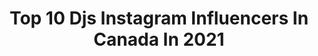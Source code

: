 ---
title: Top 10 Djs Instagram Influencers In Canada In 2021
description: >-
  Find top djs Instagram influencers in Canada in 2021. Most popular hashtags: #music #djlife #dj #party.
platform: Instagram
hits: 37
text_top: See the most popular Instagram profiles on inBeat.
text_bottom: Our database aggregates 37 Instagram influencers like this in Canada for you to connect with.
profiles:
  - username: "djsp_music"
    fullname: >-
      PartyWithSP [Frequency Ent]
    bio: >-
      🎧 OPEN FORMAT DJ / PRODUCER 🌎 BOOKINGS / COLABS VIA EMAIL 📧 INFO@DJSPMUSIC.COM 🔻 SHOWTIME MIXTAPE🔻
    location: "Canada"
    followers: 2947
    engagement: 1978
    commentsToLikes: 0.056556
    id: ck14kv81jrh3h0i19503pz9jy
    verified: false
    hashtags: "#tiktokindia, #partywithsp, #freqdjs, #bassi"
  - username: "mibroadshow"
    fullname: >-
      MIB Roadshow
    bio: >-
      music. magic. memories. dj's extraordinaire ~ a boutique outfit of talent and professional aptitude (an exclusive by @djemenes + @djsupersingh)
    location: "Canada"
    followers: 14015
    engagement: 699
    commentsToLikes: 0.001174
    id: ck6ub605f7obf0j718gf1j0gl
    verified: false
    hashtags: "#dancefloor, #dancefloorwrap, #wedding, #dance"
  - username: "djsiavash"
    fullname: >-
      Siavash
    bio: >-
      ➕ unarmed + dangerous @youplusoneca ➕ international resident @baramericas ➕ #𝗟𝗮𝘀𝘁𝗡𝗶𝗴𝗵𝘁𝗦𝗶𝗮𝘃𝗮𝘀𝗵𝗦𝗮𝘃𝗲𝗱𝗠𝘆𝗟𝗶𝗳𝗲 ➕ 👇all social + media links 🧙🏻‍♂️
    location: "Canada"
    followers: 10782
    engagement: 387
    commentsToLikes: 0.112934
    id: ck6u8oq36ssz30j71ejsmnfu6
    verified: false
    hashtags: "#tourlife, #longliveunderground, #lastnightsiavashsavedmylife, #weareypo"
  - username: "waleedalchaar"
    fullname: >-
      Dj Wali | وليد الشعّار
    bio: >-
      Owner at {WSM} social media / Arabic dj 🎧 Owner of Megusta events For more info about deals & offers call : 1) +96171850652 2) +1(587)334-4002
    location: "Canada"
    followers: 17347
    engagement: 306
    commentsToLikes: 0.046097
    id: ckap71zw9iao40i78smowfe5g
    verified: false
    hashtags: "#photooftheday, #electronicmusic, #photography, #instagram"
  - username: "slimtyme"
    fullname: >-
      Slim Tyme aka Stixx
    bio: >-
      Producer 🎶 Musician 🎷🎹🎸🥁 Dj 🎧 DM/E-mail for inquiries 🇳🇬🇨🇦 👇🏿PRE-SAVE FOCUS DOWN BELOW👇🏿
    location: "Canada"
    followers: 2527
    engagement: 1048
    commentsToLikes: 0.104309
    id: ck0vv4zh8nkm30i19mat5hzvp
    verified: false
    hashtags: "#serato, #shows, #2020, #blackart"
  - username: "pixoosphoto"
    fullname: >-
      Pouria Afkhami پوریا افخمی
    bio: >-
      #پوریا_افخمی P͟h͟o͟t͟o͟g͟r͟a͟p͟h͟e͟r͟, J͟o͟u͟r͟n͟a͟l͟i͟s͟t͟ 'n͟ C͟o͟n͟t͟e͟n͟t͟ P͟r͟o͟d͟u͟c͟e͟r͟ I͟n͟ ❤ @sepeede.beyk 🇨🇦 Based in Toronto @pixooos
    location: "Canada"
    followers: 21491
    engagement: 342
    commentsToLikes: 0.062259
    id: ck0twuok6gthr0i19a58jqo6t
    verified: false
    hashtags: "#dragqueensofinstagram, #dragqueens, #dragqueencapitaloftheworld, #dragqueensforabettertomorrow"
  - username: "deejayjsg"
    fullname: >-
      DJJSG
    bio: >-
      🎹DJ / MC @imperial.av ✈️ Available Worldwide 💭Soundcloud: DeejayJsg 📺Youtube: DeejayJsg 📧Book@DeejayJsg.ca 💃Events @deejayjsgevents
    location: "Canada"
    followers: 11756
    engagement: 813
    commentsToLikes: 0.055268
    id: ck6ub5txx7n640j719lbrnkp3
    verified: false
    hashtags: "#southasiandjcompetition, #apdhillon, #deejayjsg, #singh"
  - username: "skratchbastid"
    fullname: >-
      🎼Skratch Bastid🎶
    bio: >-
      #DJ #Producer @bastidsbbq @skratchschool.dj Bookings: (🇨🇦) furman@feldman-agency.com | Elsewhere: skratchbastidmgmt@gmail.com
    location: "Canada"
    followers: 147507
    engagement: 196
    commentsToLikes: 0.044730
    id: ck0ttlzap3aj60i19i38qn8fv
    verified: true
    hashtags: "#bastidsbbq, #redbullbcone, #dj, #sl1210mk7r"
  - username: "nikisadeki"
    fullname: >-
      Niki Sadeki
    bio: >-
      🎵Curator: @deephousevancouver 📩Bookings: @we_are_e 🔻Recording of Currents Livestream:
    location: "Canada"
    followers: 5885
    engagement: 522
    commentsToLikes: 0.070972
    id: ck5buppyti7i70i11otn2z451
    verified: false
    hashtags: "#flashback, #villageunderground, #livestream, #inthistogether"
  - username: "jasonbitton"
    fullname: >-
      𝕵𝕒𝕤𝕠𝖓 “ᴜɴᴏᴜɴᴏ” 𝕭𝕚𝕥𝕥𝕠𝖓 1️⃣1️⃣
    bio: >-
      💀🌿 @simonsays550 👟📦 @sneakertub 🧥🩳 @chalklineofficial 🍕🍗 @doughboysworld 🍼🥛 @milk_toronto 💈✂️ @onyxbarbers
    location: "Canada"
    followers: 22254
    engagement: 276
    commentsToLikes: 0.097537
    id: ck5bw8whol8960i11ufxnw4ym
    verified: false
    hashtags: "#ad, #sponsored, #theshotchallenge, #blackouttuesday"
---